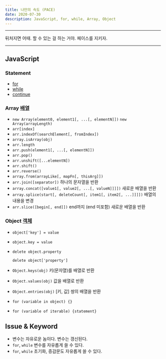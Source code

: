 ```yaml
---
title: 나만의 속도 (PACE)
date: 2020-07-30
description: JavaScript, for, while, Array, Object
---
```


---

뒤처지면 어때. 할 수 있는 걸 하는 거야. 페이스를 지키자.

---

## JavaScript

### Statement

- [for](https://developer.mozilla.org/ko/docs/Web/JavaScript/Reference/Statements/for)
- [while](https://developer.mozilla.org/ko/docs/Web/JavaScript/Reference/Statements/while)
- [continue](https://developer.mozilla.org/ko/docs/Web/JavaScript/Reference/Statements/continue)

### Array [배열](https://developer.mozilla.org/ko/docs/Web/JavaScript/Reference/Global_Objects/Array)

- `new Array(element0, element1[, ...[, elementN]])`
  `new Array(arrayLength)`
- `arr[index]`
- `arr.indexOf(searchElement[, fromIndex])`
- `array.isArray(obj)`
- `arr.length`
- `arr.push(element1[, ...[, elementN]])`
- `arr.pop()`
- `arr.unshift([...elementN])`
- `arr.shift()`
- `arr.reverse()`
- `array.from(arrayLike[, mapFn[, thisArg]])`
- `arr.join([separator])` 하나의 문자열을 반환
- `array.concat([value1[, value2[, ...[, valueN]]]])` 새로운 배열을 반환
- `array.splice(start[, deleteCount[, item1[, item2[, ...]]]])` 배열의 내용을 변경
- `arr.slice([begin[, end]])` end까지 (end 미포함) 새로운 배열을 반환

### Object [객체](https://developer.mozilla.org/ko/docs/Web/JavaScript/Reference/Global_Objects/Object)

- `object['key'] = value`

- `object.key = value`

- `delete object.property`

  `delete object['property']`
  
- `Object.keys(obj)` 키(문자열)를 배열로 반환

- `Object.values(obj)` 값을 배열로 반환

- `Object.entries(obj)` [키, 값] 쌍의 배열을 반환

- `for (variable in object) {}`

- `for (variable of iterable) {statement}`

## Issue & Keyword

- 변수는 자유로운 놈이다. 변수는 갱신된다. 
- `for`, `while` 변수를 자유롭게 쓸 수 있다.
- `for`, `while` 초기화, 증감문도 자유롭게 쓸 수 있다.
